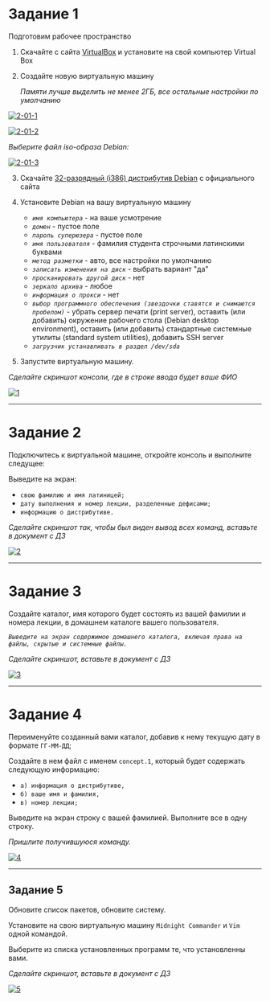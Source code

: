 

# Задание 1

Подготовим рабочее пространство

1.	Скачайте с сайта [VirtualBox](https://www.virtualbox.org/) и установите на свой компьютер Virtual Box

2.	Создайте новую виртуальную машину

      *Памяти лучше выделить не менее 2ГБ, все остальные настройки по умолчанию*

<a href="https://ibb.co/gDNsjjy"><img src="https://i.ibb.co/Xz1m22X/2-01-1.png" alt="2-01-1" border="0" /></a>

<a href="https://ibb.co/tHj5C9C"><img src="https://i.ibb.co/nwdSkFk/2-01-2.png" alt="2-01-2" border="0"></a>

*Выберите файл iso-образа Debian:*

<a href="https://ibb.co/tPcyrDt"><img src="https://i.ibb.co/3YWtZcq/2-01-3.png" alt="2-01-3" border="0"></a>

3.	Скачайте [32-разрядный (i386) дистрибутив Debian](https://cdimage.debian.org/debian-cd/current/i386/iso-cd/) с официального сайта

4.	Установите Debian на вашу виртуальную машину
      - *`имя компьютера`* - на ваше усмотрение
      - *`домен`* - пустое поле
      - *`пароль суперюзера`* - пустое поле
      - *`имя пользователя`* - фамилия студента строчными латинскими буквами
      - *`метод разметки`* - авто, все настройки по умолчанию
      - *`записать изменения на диск`* - выбрать вариант "да"
      - *`просканировать другой диск`* - нет
      - *`зеркало архива`* - любое
      - *`информация о прокси`* - нет
      - *`выбор программного обеспечения (звездочки ставятся и снимаются пробелом)`* - убрать сервер печати (print server), оставить (или добавить) окружение рабочего стола
      (Debian desktop environment), оставить (или добавить) стандартные системные утилиты (standard system utilities), добавить SSH server
      - *`загрузчик устанавливать в раздел /dev/sda`*

5.	Запустите виртуальную машину.

*Сделайте скриншот консоли, где в строке ввода будет ваше ФИО*

<a href="https://ibb.co/Rzsb3f2"><img src="https://i.ibb.co/gzf9SNy/1.png" alt="1" border="0"></a>

---

# Задание 2

Подключитесь к виртуальной машине, откройте консоль и выполните следущее:

Выведите на экран:

* `свою фамилию и имя латиницей;`
* `дату выполнения и номер лекции, разделенные дефисами;`
* `информацию о дистрибутиве.`

*Сделайте скриншот так, чтобы был виден вывод всех команд, вставьте в документ с ДЗ*

<a href="https://ibb.co/ZxQTPhT"><img src="https://i.ibb.co/bX4dZrd/2.png" alt="2" border="0"></a>

---

# Задание 3

Создайте каталог, имя которого будет состоять из вашей фамилии и номера лекции, в домашнем каталоге вашего пользователя.

*`Выведите на экран содержимое домашнего каталога, включая права на файлы, скрытые и системные файлы.`*

*Сделайте скриншот, вставьте в документ с ДЗ*

<a href="https://ibb.co/qWLWTJv"><img src="https://i.ibb.co/1dYdFzk/3.png" alt="3" border="0"></a>

---

# Задание 4

Переименуйте созданный вами каталог, добавив к нему текущую дату в формате `ГГ-ММ-ДД`;

Создайте в нем файл с именем `concept.1`, который будет содержать следующую информацию:

* `а) информация о дистрибутиве,`
* `б) ваше имя и фамилия,`
* `в) номер лекции;`

Выведите на экран строку с вашей фамилией. Выполните все в одну строку.

*Пришлите получившуюся команду.*

<a href="https://ibb.co/yQbfcxj"><img src="https://i.ibb.co/cr7gSsn/4.png" alt="4" border="0"></a>

---

## Задание 5

Обновите список пакетов, обновите систему.

Установите на свою виртуальную машину `Midnight Commander` и `Vim` одной командой.

Выберите из списка установленных программ те, что установленны вами.

*Сделайте скриншот, вставьте в документ с ДЗ*

<a href="https://ibb.co/Tg8NzhQ"><img src="https://i.ibb.co/VqSkXBF/5.png" alt="5" border="0"></a>
